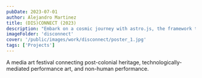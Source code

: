 ```yaml
---
pubDate: 2023-07-01
author: Alejandro Martinez
title: (DIS)CONNECT (2023)
description: "Embark on a cosmic journey with astro.js, the framework that makes interstellar development a breeze. Pair it with Tailwind CSS for a design that's out of this world"
imageFolder: 'disconnect'
cover: '/public/images/work/disconnect/poster_1.jpg'
tags: ['Projects']
---
```


A media art festival connecting post-colonial heritage, technologically-mediated performance art, and non-human performance.
